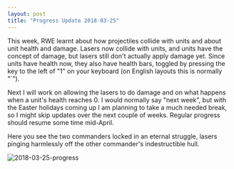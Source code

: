 ```yaml
---
layout: post
title: "Progress Update 2018-03-25"
---
```


This week, RWE learnt about how projectiles collide with units and about unit health and damage. Lasers now collide with units, and units have the concept of damage, but lasers still don't actually apply damage yet. Since units have health now, they also have health bars, toggled by pressing the key to the left of "1" on your keyboard (on English layouts this is normally "`").

Next I will work on allowing the lasers to do damage and on what happens when a unit's health reaches 0. I would normally say "next week", but with the Easter holidays coming up I am planning to take a much needed break, so I might skip updates over the next couple of weeks. Regular progress should resume some time mid-April.

Here you see the two commanders locked in an eternal struggle, lasers pinging harmlessly off the other commander's indestructible hull.

![2018-03-25-progress](/pics/progress-2018-03-25.gif)
